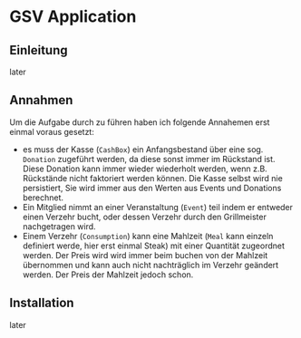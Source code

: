 GSV Application
=======================

Einleitung
------------

later

Annahmen
--------

Um die Aufgabe durch zu führen haben ich folgende Annahemen erst einmal voraus gesetzt:
- es muss der Kasse (`CashBox`) ein Anfangsbestand über eine sog. `Donation` zugeführt werden, da diese sonst
immer im Rückstand ist. Diese Donation kann immer wieder wiederholt werden, wenn z.B. Rückstände
nicht faktoriert werden können. Die Kasse selbst wird nie persistiert, Sie wird immer aus den Werten aus Events
und Donations berechnet.
- Ein Mitglied nimmt an einer Veranstaltung (`Event`) teil indem er entweder einen Verzehr bucht, oder dessen Verzehr
durch den Grillmeister nachgetragen wird.
- Einem Verzehr (`Consumption`) kann eine Mahlzeit (`Meal` kann einzeln definiert werde, hier erst einmal Steak) mit einer Quantität
zugeordnet werden. Der Preis wird wird immer beim buchen von der Mahlzeit übernommen und kann auch nicht nachträglich
im Verzehr geändert werden. Der Preis der Mahlzeit jedoch schon.

Installation
------------

later